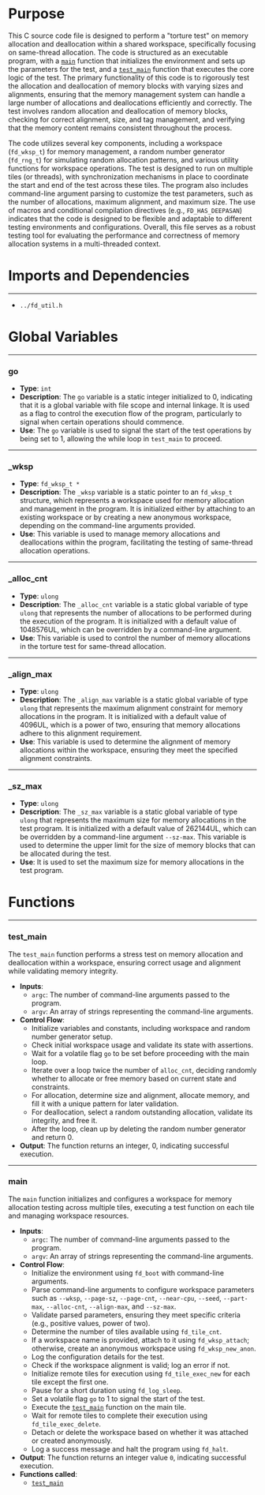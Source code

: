 # Purpose
This C source code file is designed to perform a "torture test" on memory allocation and deallocation within a shared workspace, specifically focusing on same-thread allocation. The code is structured as an executable program, with a [`main`](#main) function that initializes the environment and sets up the parameters for the test, and a [`test_main`](#test_main) function that executes the core logic of the test. The primary functionality of this code is to rigorously test the allocation and deallocation of memory blocks with varying sizes and alignments, ensuring that the memory management system can handle a large number of allocations and deallocations efficiently and correctly. The test involves random allocation and deallocation of memory blocks, checking for correct alignment, size, and tag management, and verifying that the memory content remains consistent throughout the process.

The code utilizes several key components, including a workspace (`fd_wksp_t`) for memory management, a random number generator (`fd_rng_t`) for simulating random allocation patterns, and various utility functions for workspace operations. The test is designed to run on multiple tiles (or threads), with synchronization mechanisms in place to coordinate the start and end of the test across these tiles. The program also includes command-line argument parsing to customize the test parameters, such as the number of allocations, maximum alignment, and maximum size. The use of macros and conditional compilation directives (e.g., `FD_HAS_DEEPASAN`) indicates that the code is designed to be flexible and adaptable to different testing environments and configurations. Overall, this file serves as a robust testing tool for evaluating the performance and correctness of memory allocation systems in a multi-threaded context.
# Imports and Dependencies

---
- `../fd_util.h`


# Global Variables

---
### go
- **Type**: `int`
- **Description**: The `go` variable is a static integer initialized to 0, indicating that it is a global variable with file scope and internal linkage. It is used as a flag to control the execution flow of the program, particularly to signal when certain operations should commence.
- **Use**: The `go` variable is used to signal the start of the test operations by being set to 1, allowing the while loop in `test_main` to proceed.


---
### \_wksp
- **Type**: `fd_wksp_t *`
- **Description**: The `_wksp` variable is a static pointer to an `fd_wksp_t` structure, which represents a workspace used for memory allocation and management in the program. It is initialized either by attaching to an existing workspace or by creating a new anonymous workspace, depending on the command-line arguments provided.
- **Use**: This variable is used to manage memory allocations and deallocations within the program, facilitating the testing of same-thread allocation operations.


---
### \_alloc\_cnt
- **Type**: `ulong`
- **Description**: The `_alloc_cnt` variable is a static global variable of type `ulong` that represents the number of allocations to be performed during the execution of the program. It is initialized with a default value of 1048576UL, which can be overridden by a command-line argument.
- **Use**: This variable is used to control the number of memory allocations in the torture test for same-thread allocation.


---
### \_align\_max
- **Type**: `ulong`
- **Description**: The `_align_max` variable is a static global variable of type `ulong` that represents the maximum alignment constraint for memory allocations in the program. It is initialized with a default value of 4096UL, which is a power of two, ensuring that memory allocations adhere to this alignment requirement.
- **Use**: This variable is used to determine the alignment of memory allocations within the workspace, ensuring they meet the specified alignment constraints.


---
### \_sz\_max
- **Type**: `ulong`
- **Description**: The `_sz_max` variable is a static global variable of type `ulong` that represents the maximum size for memory allocations in the test program. It is initialized with a default value of 262144UL, which can be overridden by a command-line argument `--sz-max`. This variable is used to determine the upper limit for the size of memory blocks that can be allocated during the test.
- **Use**: It is used to set the maximum size for memory allocations in the test program.


# Functions

---
### test\_main<!-- {{#callable:test_main}} -->
The `test_main` function performs a stress test on memory allocation and deallocation within a workspace, ensuring correct usage and alignment while validating memory integrity.
- **Inputs**:
    - `argc`: The number of command-line arguments passed to the program.
    - `argv`: An array of strings representing the command-line arguments.
- **Control Flow**:
    - Initialize variables and constants, including workspace and random number generator setup.
    - Check initial workspace usage and validate its state with assertions.
    - Wait for a volatile flag `go` to be set before proceeding with the main loop.
    - Iterate over a loop twice the number of `alloc_cnt`, deciding randomly whether to allocate or free memory based on current state and constraints.
    - For allocation, determine size and alignment, allocate memory, and fill it with a unique pattern for later validation.
    - For deallocation, select a random outstanding allocation, validate its integrity, and free it.
    - After the loop, clean up by deleting the random number generator and return 0.
- **Output**: The function returns an integer, 0, indicating successful execution.


---
### main<!-- {{#callable:main}} -->
The `main` function initializes and configures a workspace for memory allocation testing across multiple tiles, executing a test function on each tile and managing workspace resources.
- **Inputs**:
    - `argc`: The number of command-line arguments passed to the program.
    - `argv`: An array of strings representing the command-line arguments.
- **Control Flow**:
    - Initialize the environment using `fd_boot` with command-line arguments.
    - Parse command-line arguments to configure workspace parameters such as `--wksp`, `--page-sz`, `--page-cnt`, `--near-cpu`, `--seed`, `--part-max`, `--alloc-cnt`, `--align-max`, and `--sz-max`.
    - Validate parsed parameters, ensuring they meet specific criteria (e.g., positive values, power of two).
    - Determine the number of tiles available using `fd_tile_cnt`.
    - If a workspace name is provided, attach to it using `fd_wksp_attach`; otherwise, create an anonymous workspace using `fd_wksp_new_anon`.
    - Log the configuration details for the test.
    - Check if the workspace alignment is valid; log an error if not.
    - Initialize remote tiles for execution using `fd_tile_exec_new` for each tile except the first one.
    - Pause for a short duration using `fd_log_sleep`.
    - Set a volatile flag `go` to 1 to signal the start of the test.
    - Execute the [`test_main`](#test_main) function on the main tile.
    - Wait for remote tiles to complete their execution using `fd_tile_exec_delete`.
    - Detach or delete the workspace based on whether it was attached or created anonymously.
    - Log a success message and halt the program using `fd_halt`.
- **Output**: The function returns an integer value `0`, indicating successful execution.
- **Functions called**:
    - [`test_main`](#test_main)


